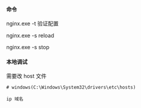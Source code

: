 #### 命令

nginx.exe -t 验证配置

nginx.exe -s reload

nginx.exe -s stop

#### 本地调试

需要改 host 文件

```
# windows(C:\Windows\System32\drivers\etc\hosts)

ip 域名

```
